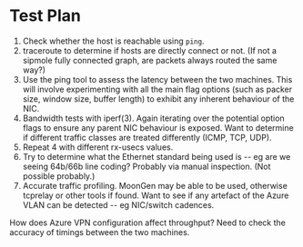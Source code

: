 # Test Plan

1. Check whether the host is reachable using `ping`.
2. traceroute to determine if hosts are directly connect or not. (If not a sipmole fully connected graph, are packets always routed the same way?)
3. Use the ping tool to assess the latency between the two machines. This will involve experimenting with all the main flag options (such as packer size, window size, buffer length) to exhibit any inherent behaviour of the NIC.
4. Bandwidth tests with iperf(3). Again iterating over the potential option flags to ensure any parent NIC behaviour is exposed. Want to determine if different traffic classes are treated differently (ICMP, TCP, UDP).
5. Repeat 4 with different rx-usecs values.
6. Try to determine what the Ethernet standard being used is -- eg are we seeing 64b/66b line coding? Probably via manual inspection. (Not possible probably.)
7. Accurate traffic profiling. MoonGen may be able to be used, otherwise tcprelay or other tools if found. Want to see if any artefact of the Azure VLAN can be detected -- eg NIC/switch cadences.


How does Azure VPN configuration affect throughput?
Need to check the accuracy of timings between the two machines.
